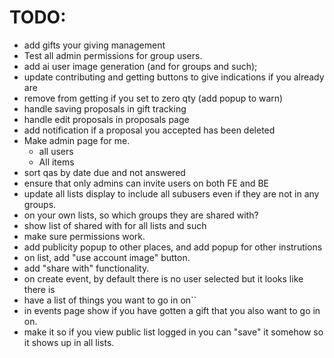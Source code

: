 # TODO:

 - add gifts your giving management
 - Test all admin permissions for group users.
 - add ai user image generation (and for groups and such);
 - update contributing and getting buttons to give indications if you already are
 - remove from getting if you set to zero qty (add popup to warn)
 - handle saving proposals in gift tracking
 - handle edit proposals in proposals page
 - add notification if a proposal you accepted has been deleted
 - Make admin page for me.
   - all users
   - All items
  - sort qas by date due and not answered
  - ensure that only admins can invite users on both FE and BE
 - update all lists display to include all subusers even if they are not in any groups.
 - on your own lists, so which groups they are shared with?
 - show list of shared with for all lists and such
 - make sure permissions work.
 - add publicity popup to other places, and add popup for other instrutions
 - on list, add "use account image" button.
 - add "share with" functionality.
 - on create event, by default there is no user selected but it looks like there is
 - have a list of things you want to go in on``
 - in events page show if you have gotten a gift that you also want to go in on.
 - make it so if you view public list logged in you can "save" it somehow so it shows up in all lists.
